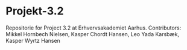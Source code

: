 # Projekt-3.2
Repositorie for Project 3.2 at Erhvervsakademiet Aarhus. Contributors: Mikkel Hornbech Nielsen, Kasper Chordt Hansen, Leo Yada Karsbæk, Kasper Wyrtz Hansen
